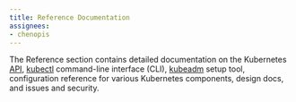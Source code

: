 ```yaml
---
title: Reference Documentation
assignees:
- chenopis
---
```


The Reference section contains detailed documentation on the Kubernetes
[API](/docs/api-reference/{{page.version}}/),
[kubectl](/docs/user-guide/kubectl-overview/) command-line interface (CLI),
[kubeadm](/docs/admin/kubeadm/) setup tool, configuration reference for
various Kubernetes components, design docs, and issues and security.
